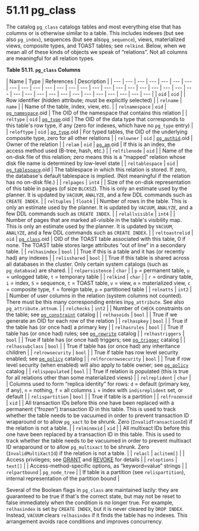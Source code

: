 # 51.11 pg\_class

The catalog `pg_class` catalogs tables and most everything else that has columns or is otherwise similar to a table. This includes indexes \(but see also `pg_index`\), sequences \(but see also`pg_sequence`\), views, materialized views, composite types, and TOAST tables; see `relkind`. Below, when we mean all of these kinds of objects we speak of “relations”. Not all columns are meaningful for all relation types.

**Table 51.11. `pg_class` Columns**

| Name | Type | References | Description |
| --- | --- | --- | --- | --- | --- | --- | --- | --- | --- | --- | --- | --- | --- | --- | --- | --- | --- | --- | --- | --- | --- | --- | --- | --- | --- | --- | --- | --- | --- | --- | --- | --- | --- | --- |
| `oid` | `oid` |   | Row identifier \(hidden attribute; must be explicitly selected\) |
| `relname` | `name` |   | Name of the table, index, view, etc. |
| `relnamespace` | `oid` | [`pg_namespace`](https://www.postgresql.org/docs/10/static/catalog-pg-namespace.html).oid | The OID of the namespace that contains this relation |
| `reltype` | `oid` | [`pg_type`](https://www.postgresql.org/docs/10/static/catalog-pg-type.html).oid | The OID of the data type that corresponds to this table's row type, if any \(zero for indexes, which have no `pg_type` entry\) |
| `reloftype` | `oid` | [`pg_type`](https://www.postgresql.org/docs/10/static/catalog-pg-type.html).oid | For typed tables, the OID of the underlying composite type, zero for all other relations |
| `relowner` | `oid` | [`pg_authid`](https://www.postgresql.org/docs/10/static/catalog-pg-authid.html).oid | Owner of the relation |
| `relam` | `oid` | [`pg_am`](https://www.postgresql.org/docs/10/static/catalog-pg-am.html).oid | If this is an index, the access method used \(B-tree, hash, etc.\) |
| `relfilenode` | `oid` |   | Name of the on-disk file of this relation; zero means this is a “mapped” relation whose disk file name is determined by low-level state |
| `reltablespace` | `oid` | [`pg_tablespace`](https://www.postgresql.org/docs/10/static/catalog-pg-tablespace.html).oid | The tablespace in which this relation is stored. If zero, the database's default tablespace is implied. \(Not meaningful if the relation has no on-disk file.\) |
| `relpages` | `int4` |   | Size of the on-disk representation of this table in pages \(of size `BLCKSZ`\). This is only an estimate used by the planner. It is updated by `VACUUM`, `ANALYZE`, and a few DDL commands such as `CREATE INDEX`. |
| `reltuples` | `float4` |   | Number of rows in the table. This is only an estimate used by the planner. It is updated by `VACUUM`, `ANALYZE`, and a few DDL commands such as `CREATE INDEX`. |
| `relallvisible` | `int4` |   | Number of pages that are marked all-visible in the table's visibility map. This is only an estimate used by the planner. It is updated by `VACUUM`, `ANALYZE`, and a few DDL commands such as `CREATE INDEX`. |
| `reltoastrelid` | `oid` | [`pg_class`](https://www.postgresql.org/docs/10/static/catalog-pg-class.html).oid | OID of the TOAST table associated with this table, 0 if none. The TOAST table stores large attributes “out of line” in a secondary table. |
| `relhasindex` | `bool` |   | True if this is a table and it has \(or recently had\) any indexes |
| `relisshared` | `bool` |   | True if this table is shared across all databases in the cluster. Only certain system catalogs \(such as `pg_database`\) are shared. |
| `relpersistence` | `char` |   | `p` = permanent table, `u` = unlogged table, `t` = temporary table |
| `relkind` | `char` |   | `r` = ordinary table, `i` = index, `S` = sequence, `t` = TOAST table, `v` = view, `m` = materialized view, `c` = composite type, `f` = foreign table, `p` = partitioned table |
| `relnatts` | `int2` |   | Number of user columns in the relation \(system columns not counted\). There must be this many corresponding entries in`pg_attribute`. See also `pg_attribute.attnum`. |
| `relchecks` | `int2` |   | Number of `CHECK` constraints on the table; see [`pg_constraint`](https://www.postgresql.org/docs/10/static/catalog-pg-constraint.html) catalog |
| `relhasoids` | `bool` |   | True if we generate an OID for each row of the relation |
| `relhaspkey` | `bool` |   | True if the table has \(or once had\) a primary key |
| `relhasrules` | `bool` |   | True if table has \(or once had\) rules; see [`pg_rewrite`](https://www.postgresql.org/docs/10/static/catalog-pg-rewrite.html) catalog |
| `relhastriggers` | `bool` |   | True if table has \(or once had\) triggers; see [`pg_trigger`](https://www.postgresql.org/docs/10/static/catalog-pg-trigger.html) catalog |
| `relhassubclass` | `bool` |   | True if table has \(or once had\) any inheritance children |
| `relrowsecurity` | `bool` |   | True if table has row level security enabled; see [`pg_policy`](https://www.postgresql.org/docs/10/static/catalog-pg-policy.html) catalog |
| `relforcerowsecurity` | `bool` |   | True if row level security \(when enabled\) will also apply to table owner; see [`pg_policy`](https://www.postgresql.org/docs/10/static/catalog-pg-policy.html) catalog |
| `relispopulated` | `bool` |   | True if relation is populated \(this is true for all relations other than some materialized views\) |
| `relreplident` | `char` |   | Columns used to form “replica identity” for rows: `d` = default \(primary key, if any\), `n` = nothing, `f` = all columns `i` = index with `indisreplident` set, or default |
| `relispartition` | `bool` |   | True if table is a partition |
| `relfrozenxid` | `xid` |   | All transaction IDs before this one have been replaced with a permanent \(“frozen”\) transaction ID in this table. This is used to track whether the table needs to be vacuumed in order to prevent transaction ID wraparound or to allow `pg_xact` to be shrunk. Zero \(`InvalidTransactionId`\) if the relation is not a table. |
| `relminmxid` | `xid` |   | All multixact IDs before this one have been replaced by a transaction ID in this table. This is used to track whether the table needs to be vacuumed in order to prevent multixact ID wraparound or to allow `pg_multixact` to be shrunk. Zero \(`InvalidMultiXactId`\) if the relation is not a table. |
| `relacl` | `aclitem[]` |   | Access privileges; see [GRANT](https://www.postgresql.org/docs/10/static/sql-grant.html) and [REVOKE](https://www.postgresql.org/docs/10/static/sql-revoke.html) for details |
| `reloptions` | `text[]` |   | Access-method-specific options, as “keyword=value” strings |
| `relpartbound` | `pg_node_tree` |   | If table is a partition \(see `relispartition`\), internal representation of the partition bound |

Several of the Boolean flags in `pg_class` are maintained lazily: they are guaranteed to be true if that's the correct state, but may not be reset to false immediately when the condition is no longer true. For example, `relhasindex` is set by `CREATE INDEX`, but it is never cleared by `DROP INDEX`. Instead, `VACUUM` clears `relhasindex` if it finds the table has no indexes. This arrangement avoids race conditions and improves concurrency.

